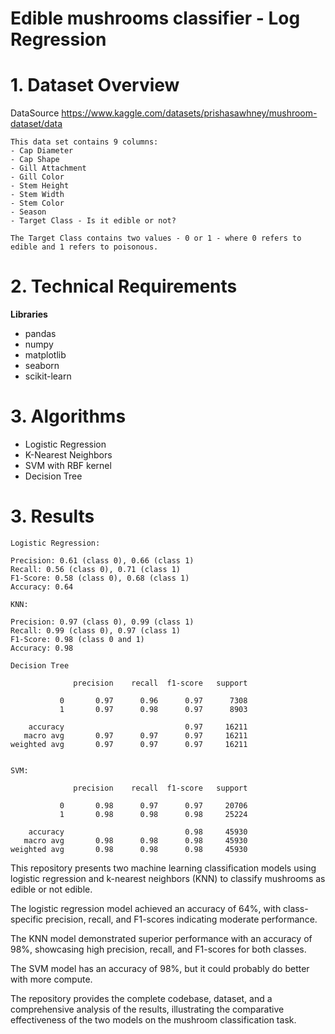 # Edible mushrooms classifier - Log Regression

# 1. Dataset Overview

DataSource https://www.kaggle.com/datasets/prishasawhney/mushroom-dataset/data

```
This data set contains 9 columns:
- Cap Diameter
- Cap Shape
- Gill Attachment
- Gill Color
- Stem Height
- Stem Width
- Stem Color
- Season
- Target Class - Is it edible or not?

The Target Class contains two values - 0 or 1 - where 0 refers to edible and 1 refers to poisonous.

```
# 2. Technical Requirements

**Libraries**
- pandas
- numpy
- matplotlib
- seaborn
- scikit-learn

# 3. Algorithms
- Logistic Regression
- K-Nearest Neighbors
- SVM with RBF kernel
- Decision Tree

# 3. Results

```
Logistic Regression:

Precision: 0.61 (class 0), 0.66 (class 1)
Recall: 0.56 (class 0), 0.71 (class 1)
F1-Score: 0.58 (class 0), 0.68 (class 1)
Accuracy: 0.64

KNN:

Precision: 0.97 (class 0), 0.99 (class 1)
Recall: 0.99 (class 0), 0.97 (class 1)
F1-Score: 0.98 (class 0 and 1)
Accuracy: 0.98

Decision Tree

              precision    recall  f1-score   support

           0       0.97      0.96      0.97      7308
           1       0.97      0.98      0.97      8903

    accuracy                           0.97     16211
   macro avg       0.97      0.97      0.97     16211
weighted avg       0.97      0.97      0.97     16211


SVM:

              precision    recall  f1-score   support

           0       0.98      0.97      0.97     20706
           1       0.98      0.98      0.98     25224

    accuracy                           0.98     45930
   macro avg       0.98      0.98      0.98     45930
weighted avg       0.98      0.98      0.98     45930
```

This repository presents two machine learning classification models using logistic regression and k-nearest neighbors (KNN) to classify mushrooms as edible or not edible. 

The logistic regression model achieved an accuracy of 64%, with class-specific precision, recall, and F1-scores indicating moderate performance. 

The KNN model demonstrated superior performance with an accuracy of 98%, showcasing high precision, recall, and F1-scores for both classes. 

The SVM model has an accuracy of 98%, but it could probably do better with more compute. 

The repository provides the complete codebase, dataset, and a comprehensive analysis of the results, illustrating the comparative effectiveness of the two models on the mushroom classification task.